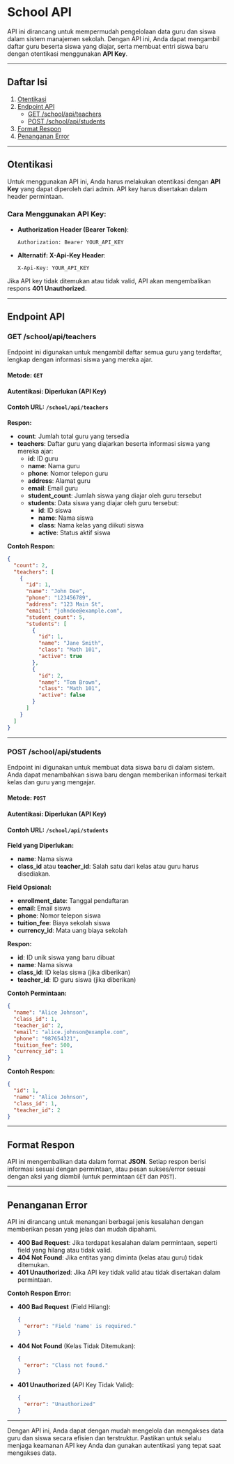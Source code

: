 
# **School API**

API ini dirancang untuk mempermudah pengelolaan data guru dan siswa dalam sistem manajemen sekolah. Dengan API ini, Anda dapat mengambil daftar guru beserta siswa yang diajar, serta membuat entri siswa baru dengan otentikasi menggunakan **API Key**.

---

## **Daftar Isi**
1. [Otentikasi](#otentikasi)
2. [Endpoint API](#endpoint-api)
   - [GET /school/api/teachers](#get-schoolapiteachers)
   - [POST /school/api/students](#post-schoolapistudents)
3. [Format Respon](#format-respon)
4. [Penanganan Error](#penanganan-error)

---

## **Otentikasi**
Untuk menggunakan API ini, Anda harus melakukan otentikasi dengan **API Key** yang dapat diperoleh dari admin. API key harus disertakan dalam header permintaan.

### **Cara Menggunakan API Key:**

- **Authorization Header (Bearer Token)**:
  ```plaintext
  Authorization: Bearer YOUR_API_KEY
  ```

- **Alternatif: X-Api-Key Header**:
  ```plaintext
  X-Api-Key: YOUR_API_KEY
  ```

Jika API key tidak ditemukan atau tidak valid, API akan mengembalikan respons **401 Unauthorized**.

---

## **Endpoint API**

### **GET /school/api/teachers**
Endpoint ini digunakan untuk mengambil daftar semua guru yang terdaftar, lengkap dengan informasi siswa yang mereka ajar.

#### **Metode:** `GET`

#### **Autentikasi:** Diperlukan (API Key)

#### **Contoh URL:** `/school/api/teachers`

**Respon:**
- **count**: Jumlah total guru yang tersedia
- **teachers**: Daftar guru yang diajarkan beserta informasi siswa yang mereka ajar:
  - **id**: ID guru
  - **name**: Nama guru
  - **phone**: Nomor telepon guru
  - **address**: Alamat guru
  - **email**: Email guru
  - **student_count**: Jumlah siswa yang diajar oleh guru tersebut
  - **students**: Data siswa yang diajar oleh guru tersebut:
    - **id**: ID siswa
    - **name**: Nama siswa
    - **class**: Nama kelas yang diikuti siswa
    - **active**: Status aktif siswa

**Contoh Respon:**
```json
{
  "count": 2,
  "teachers": [
    {
      "id": 1,
      "name": "John Doe",
      "phone": "123456789",
      "address": "123 Main St",
      "email": "johndoe@example.com",
      "student_count": 5,
      "students": [
        {
          "id": 1,
          "name": "Jane Smith",
          "class": "Math 101",
          "active": true
        },
        {
          "id": 2,
          "name": "Tom Brown",
          "class": "Math 101",
          "active": false
        }
      ]
    }
  ]
}
```

---

### **POST /school/api/students**
Endpoint ini digunakan untuk membuat data siswa baru di dalam sistem. Anda dapat menambahkan siswa baru dengan memberikan informasi terkait kelas dan guru yang mengajar.

#### **Metode:** `POST`

#### **Autentikasi:** Diperlukan (API Key)

#### **Contoh URL:** `/school/api/students`

**Field yang Diperlukan:**
- **name**: Nama siswa
- **class_id** atau **teacher_id**: Salah satu dari kelas atau guru harus disediakan.

**Field Opsional:**
- **enrollment_date**: Tanggal pendaftaran
- **email**: Email siswa
- **phone**: Nomor telepon siswa
- **tuition_fee**: Biaya sekolah siswa
- **currency_id**: Mata uang biaya sekolah

**Respon:**
- **id**: ID unik siswa yang baru dibuat
- **name**: Nama siswa
- **class_id**: ID kelas siswa (jika diberikan)
- **teacher_id**: ID guru siswa (jika diberikan)

**Contoh Permintaan:**
```json
{
  "name": "Alice Johnson",
  "class_id": 1,
  "teacher_id": 2,
  "email": "alice.johnson@example.com",
  "phone": "987654321",
  "tuition_fee": 500,
  "currency_id": 1
}
```

**Contoh Respon:**
```json
{
  "id": 1,
  "name": "Alice Johnson",
  "class_id": 1,
  "teacher_id": 2
}
```

---

## **Format Respon**
API ini mengembalikan data dalam format **JSON**. Setiap respon berisi informasi sesuai dengan permintaan, atau pesan sukses/error sesuai dengan aksi yang diambil (untuk permintaan `GET` dan `POST`).

---

## **Penanganan Error**
API ini dirancang untuk menangani berbagai jenis kesalahan dengan memberikan pesan yang jelas dan mudah dipahami.

- **400 Bad Request**: Jika terdapat kesalahan dalam permintaan, seperti field yang hilang atau tidak valid.
- **404 Not Found**: Jika entitas yang diminta (kelas atau guru) tidak ditemukan.
- **401 Unauthorized**: Jika API key tidak valid atau tidak disertakan dalam permintaan.

**Contoh Respon Error:**
- **400 Bad Request** (Field Hilang):
  ```json
  {
    "error": "Field 'name' is required."
  }
  ```

- **404 Not Found** (Kelas Tidak Ditemukan):
  ```json
  {
    "error": "Class not found."
  }
  ```

- **401 Unauthorized** (API Key Tidak Valid):
  ```json
  {
    "error": "Unauthorized"
  }
  ```

---

Dengan API ini, Anda dapat dengan mudah mengelola dan mengakses data guru dan siswa secara efisien dan terstruktur. Pastikan untuk selalu menjaga keamanan API key Anda dan gunakan autentikasi yang tepat saat mengakses data.
